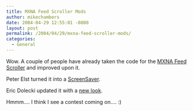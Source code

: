 ```yaml
---
title: MXNA Feed Scroller Mods
author: mikechambers
date: 2004-04-29 12:55:01 -0800
layout: post
permalink: /2004/04/29/mxna-feed-scroller-mods/
categories:
  - General
---
```



Wow. A couple of people have already taken the code for the [MXNA Feed Scroller][1] and improved upon it.

Peter Elst turned it into a [ScreenSaver][2].

Eric Dolecki updated it with a [new look][3].

Hmmm.... I think I see a contest coming on.... :)

 [1]: http://www.markme.com/mesh/archives/004880.cfm
 [2]: http://www.peterelst.com/blog/index.php?p=44&c=1#comments
 [3]: http://www.ericd.net/